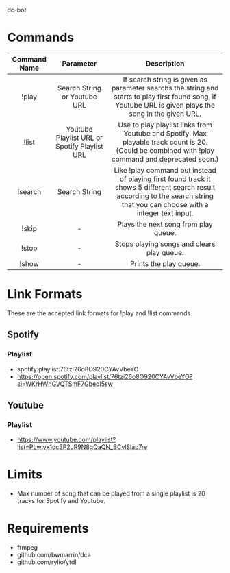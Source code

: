 dc-bot

# Commands
| Command Name | Parameter | Description |
| :----------: | :-------: | :---------: |
|    !play     | Search String or Youtube URL | If search string is given as parameter searchs the string and starts to play first found song, if Youtube URL is given plays the song in the given URL.|
| !list | Youtube Playlist URL or Spotify Playlist URL | Use to play playlist links from Youtube and Spotify. Max playable track count is 20. (Could be combined with !play command and deprecated soon.) |
| !search | Search String | Like !play command but instead of playing first found track it shows 5 different search result according to the search string that you can choose with a integer text input. |
| !skip | - | Plays the next song from play queue. |
| !stop | - | Stops playing songs and clears play queue. |
| !show | - | Prints the play queue. |

# Link Formats
These are the accepted link formats for !play and !list commands.

## Spotify
### Playlist
* spotify:playlist:76tzi26o8O920CYAvVbeYO
* https://open.spotify.com/playlist/76tzi26o8O920CYAvVbeYO?si=WKrHWhGVQTSmF7GbeqI5sw

## Youtube
### Playlist
* https://www.youtube.com/playlist?list=PLwiyx1dc3P2JR9N8gQaQN_BCvlSlap7re

# Limits
* Max number of song that can be played from a single playlist is 20 tracks for Spotify and Youtube.

# Requirements

* ffmpeg
* github.com/bwmarrin/dca
* github.com/rylio/ytdl
